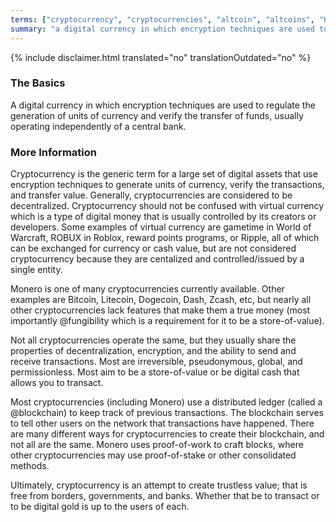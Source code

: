 ```yaml
---
terms: ["cryptocurrency", "cryptocurrencies", "altcoin", "altcoins", "Kryptowährungen", "Kryptowährung"]
summary: "a digital currency in which encryption techniques are used to regulate the generation of units of currency and verify the transfer of funds, usually operating independently of a central bank"
---
```


{% include disclaimer.html translated="no" translationOutdated="no" %}
### The Basics

A digital currency in which encryption techniques are used to regulate the generation of units of currency and verify the transfer of funds, usually operating independently of a central bank.

### More Information

Cryptocurrency is the generic term for a large set of digital assets that use encryption techniques to generate units of currency, verify the transactions, and transfer value. Generally, cryptocurrencies are considered to be decentralized. Cryptocurrency should not be confused with virtual currency which is a type of digital money that is usually controlled by its creators or developers. Some examples of virtual currency are gametime in World of Warcraft, ROBUX in Roblox, reward points programs, or Ripple, all of which can be exchanged for currency or cash value, but are not considered cryptocurrency because they are centalized and controlled/issued by a single entity.  

Monero is one of many cryptocurrencies currently available. Other examples are Bitcoin, Litecoin, Dogecoin, Dash, Zcash, etc, but nearly all other cryptocurrencies lack features that make them a true money (most importantly @fungibility which is a requirement for it to be a store-of-value).

Not all cryptocurrencies operate the same, but they usually share the properties of decentralization, encryption, and the ability to send and receive transactions. Most are irreversible, pseudonymous, global, and permissionless. Most aim to be a store-of-value or be digital cash that allows you to transact.

Most cryptocurrencies (including Monero) use a distributed ledger (called a @blockchain) to keep track of previous transactions. The blockchain serves to tell other users on the network that transactions have happened. There are many different ways for cryptocurrencies to create their blockchain, and not all are the same. Monero uses proof-of-work to craft blocks, where other cryptocurrencies may use proof-of-stake or other consolidated methods.

Ultimately, cryptocurrency is an attempt to create trustless value; that is free from borders, governments, and banks. Whether that be to transact or to be digital gold is up to the users of each.
